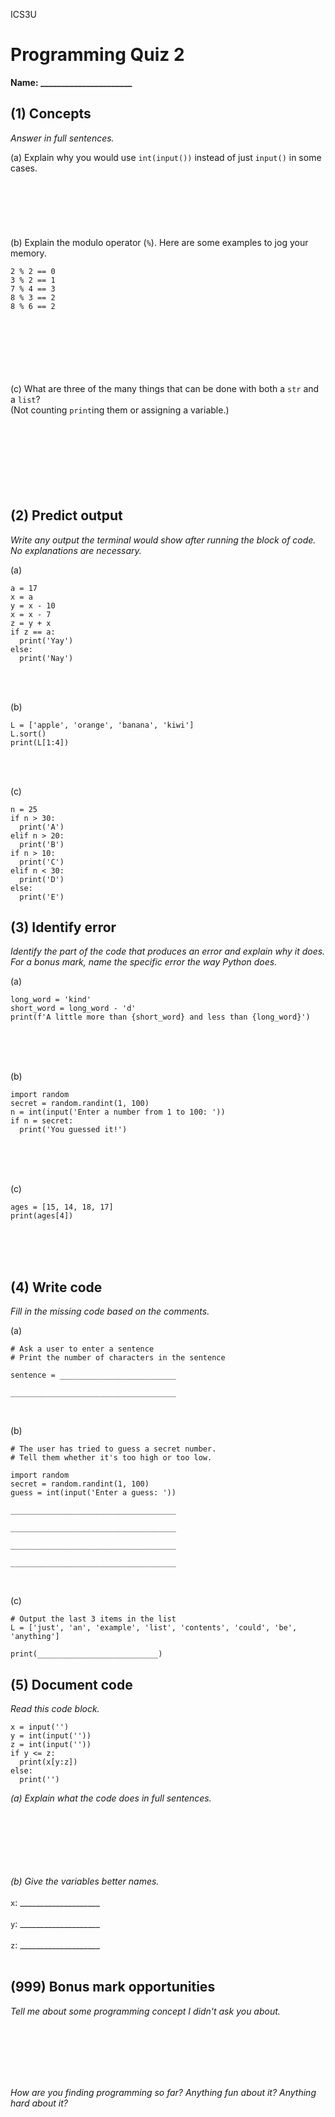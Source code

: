 ICS3U

# Programming Quiz 2

**Name: ______________________**

## (1) Concepts

*Answer in full sentences.*

(a) Explain why you would use `int(input())` instead of just `input()` in some cases.
<br><br><br><br><br><br><br>
(b) Explain the modulo operator (`%`). Here are some examples to jog your memory.

```
2 % 2 == 0
3 % 2 == 1
7 % 4 == 3
8 % 3 == 2
8 % 6 == 2
```
<br><br><br><br><br><br>
(c) What are three of the many things that can be done with both a `str` and a `list`?<br>(Not counting `print`ing them or assigning a variable.)
<br><br><br><br><br><br><br><br>

<div style="page-break-after: always"></div>

## (2) Predict output

*Write any output the terminal would show after running the block of code.<br>No explanations are necessary.*

(a)
```
a = 17
x = a
y = x - 10
x = x - 7
z = y + x
if z == a:
  print('Yay')
else:
  print('Nay')
```
<br><br>

(b)
```
L = ['apple', 'orange', 'banana', 'kiwi']
L.sort()
print(L[1:4])
```
<br><br>

(c)
```
n = 25
if n > 30:
  print('A')
elif n > 20:
  print('B')
if n > 10:
  print('C')
elif n < 30:
  print('D')
else:
  print('E')
```

<div style="page-break-after: always"></div>

## (3) Identify error

*Identify the part of the code that produces an error and explain why it does. For a bonus mark, name the specific error the way Python does.*

(a)
```
long_word = 'kind'
short_word = long_word - 'd'
print(f'A little more than {short_word} and less than {long_word}')
```
<br><br><br>

(b)
```
import random
secret = random.randint(1, 100)
n = int(input('Enter a number from 1 to 100: '))
if n = secret:
  print('You guessed it!')
```
<br><br><br>

(c)
```
ages = [15, 14, 18, 17]
print(ages[4])
```
<br><br><br>

<div style="page-break-after: always"></div>

## (4) Write code

*Fill in the missing code based on the comments.*

(a)
```
# Ask a user to enter a sentence
# Print the number of characters in the sentence

sentence = __________________________

_____________________________________
```
<br>

(b)
```
# The user has tried to guess a secret number.
# Tell them whether it's too high or too low.

import random
secret = random.randint(1, 100)
guess = int(input('Enter a guess: '))

_____________________________________

_____________________________________

_____________________________________

_____________________________________
```
<br>

(c)
```
# Output the last 3 items in the list
L = ['just', 'an', 'example', 'list', 'contents', 'could', 'be', 'anything']

print(___________________________)
```

<div style="page-break-after: always"></div>

## (5) Document code

*Read this code block.*

```
x = input('')
y = int(input(''))
z = int(input(''))
if y <= z:
  print(x[y:z])
else:
  print('')
```

*(a) Explain what the code does in full sentences.*
<br>
<br>
<br>
<br>
<br>
<br>
<br>

*(b) Give the variables better names.*
<br><br>
`x`: ____________________
<br><br>
`y`: ____________________
<br><br>
`z`: ____________________
<br><br>

## (999) Bonus mark opportunities

*Tell me about some programming concept I didn't ask you about.*

<br><br><br><br>
<br>

*How are you finding programming so far? Anything fun about it? Anything hard about it?*
